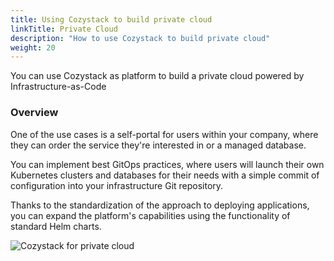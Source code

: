 ```yaml
---
title: Using Cozystack to build private cloud
linkTitle: Private Cloud
description: "How to use Cozystack to build private cloud"
weight: 20
---
```


You can use Cozystack as platform to build a private cloud powered by Infrastructure-as-Code

### Overview

One of the use cases is a self-portal for users within your company, where they can order the service they're interested in or a managed database.

You can implement best GitOps practices, where users will launch their own Kubernetes clusters and databases for their needs with a simple commit of configuration into your infrastructure Git repository.

Thanks to the standardization of the approach to deploying applications, you can expand the platform's capabilities using the functionality of standard Helm charts.

![Cozystack for private cloud](/img/case-private-cloud.png)
